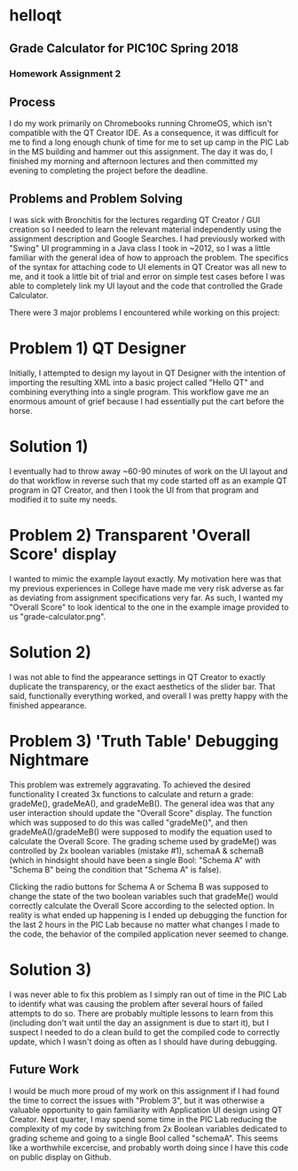 # helloqt
Grade Calculator for PIC10C Spring 2018
----
### Homework Assignment 2

## Process
I do my work primarily on Chromebooks running ChromeOS, which isn't compatible with the QT Creator IDE. As a consequence, it was difficult for me to find a long enough chunk of time for me to set up camp in the PIC Lab in the MS building and hammer out this assignment. The day it was do, I finished my morning and afternoon lectures and then committed my evening to completing the project before the deadline.

## Problems and Problem Solving
I was sick with Bronchitis for the lectures regarding QT Creator / GUI creation so I needed to learn the relevant material independently using the assignment description and Google Searches. I had previously worked with "Swing" UI programming in a Java class I took in ~2012, so I was a little familiar with the general idea of how to approach the problem. The specifics of the syntax for attaching code to UI elements in QT Creator was all new to me, and it took a little bit of trial and error on simple test cases before I was able to completely link my UI layout and the code that controlled the Grade Calculator.

There were 3 major problems I encountered while working on this project:

# Problem 1) QT Designer
Initially, I attempted to design my layout in QT Designer with the intention of importing the resulting XML into a basic project called "Hello QT" and combining everything into a single program. This workflow gave me an enormous amount of grief because I had essentially put the cart before the horse. 

# Solution 1) 
I eventually had to throw away ~60-90 minutes of work on the UI layout and do that workflow in reverse such that my code started off as an example QT program in QT Creator, and then I took the UI from that program and modified it to suite my needs.

# Problem 2) Transparent 'Overall Score' display
I wanted to mimic the example layout exactly. My motivation here was that my previous experiences in College have made me very risk adverse as far as deviating from assignment specifications very far. As such, I wanted my "Overall Score" to look identical to the one in the example image provided to us "grade-calculator.png". 

# Solution 2) 
I was not able to find the appearance settings in QT Creator to exactly duplicate the transparency, or the exact aesthetics of the slider bar. That said, functionally everything worked, and overall I was pretty happy with the finished appearance.

# Problem 3) 'Truth Table' Debugging Nightmare
This problem was extremely aggravating. To achieved the desired functionality I created 3x functions to calculate and return a grade: gradeMe(), gradeMeA(), and gradeMeB(). The general idea was that any user interaction should update the "Overall Score" display. The function which was supposed to do this was called "gradeMe()", and then gradeMeA()/gradeMeB() were supposed to modify the equation used to calculate the Overall Score. The grading scheme used by gradeMe() was controlled by 2x boolean variables (mistake #1), schemaA & schemaB (which in hindsight should have been a single Bool: "Schema A" with "Schema B" being the condition that "Schema A" is false).

Clicking the radio buttons for Schema A or Schema B was supposed to change the state of the two boolean variables such that gradeMe() would correctly calculate the Overall Score according to the selected option. In reality is what ended up happening is I ended up debugging the function for the last 2 hours in the PIC Lab because no matter what changes I made to the code, the behavior of the compiled application never seemed to change.

# Solution 3) 
I was never able to fix this problem as I simply ran out of time in the PIC Lab to identify what was causing the problem after several hours of failed attempts to do so. There are probably multiple lessons to learn from this (including don't wait until the day an assignment is due to start it), but I suspect I needed to do a clean build to get the compiled code to correctly update, which I wasn't doing as often as I should have during debugging.

## Future Work
I would be much more proud of my work on this assignment if I had found the time to correct the issues with "Problem 3", but it was otherwise a valuable opportunity to gain familiarity with Application UI design using QT Creator. Next quarter, I may spend some time in the PIC Lab reducing the complexity of my code by switching from 2x Boolean variables dedicated to grading scheme and going to a single Bool called "schemaA". This seems like a worthwhile excercise, and probably worth doing since I have this code on public display on Github.
